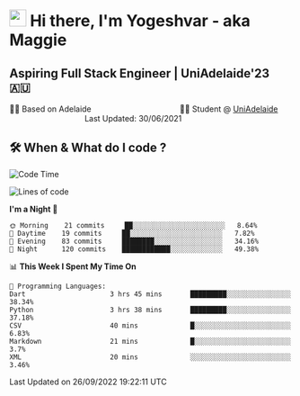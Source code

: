 <h1><img src="https://emojis.slackmojis.com/emojis/images/1531849430/4246/blob-sunglasses.gif?1531849430" width="30"/> Hi there, I'm Yogeshvar - aka Maggie</h1>

## Aspiring Full Stack Engineer | UniAdelaide'23 🇦🇺  
🏂🏻  Based on Adelaide &nbsp;&nbsp;&nbsp;&nbsp;&nbsp;&nbsp;&nbsp;&nbsp;&nbsp;&nbsp;&nbsp;&nbsp;&nbsp;&nbsp;&nbsp;&nbsp;&nbsp;&nbsp;&nbsp;&nbsp;&nbsp;&nbsp;&nbsp;&nbsp;&nbsp;&nbsp;&nbsp;&nbsp;&nbsp;&nbsp;&nbsp;&nbsp;&nbsp;&nbsp;&nbsp;&nbsp;&nbsp;&nbsp;&nbsp;👨‍💻 Student @ [UniAdelaide](https://www.adelaide.edu.au)   &nbsp;&nbsp;&nbsp;&nbsp;&nbsp;&nbsp;&nbsp;&nbsp;&nbsp;&nbsp;&nbsp;&nbsp;&nbsp;&nbsp;&nbsp;&nbsp;&nbsp;&nbsp;&nbsp;&nbsp;&nbsp;&nbsp;&nbsp;&nbsp;&nbsp;&nbsp;&nbsp;&nbsp;&nbsp;&nbsp;&nbsp;&nbsp; &nbsp;Last Updated: 30/06/2021

## 🛠 When & What do I code ?  

<!--START_SECTION:waka-->
![Code Time](http://img.shields.io/badge/Code%20Time-1%2C791%20hrs%204%20mins-blue)

![Lines of code](https://img.shields.io/badge/From%20Hello%20World%20I%27ve%20Written-2%20Million%20lines%20of%20code-blue)

**I'm a Night 🦉** 

```text
🌞 Morning    21 commits     ██░░░░░░░░░░░░░░░░░░░░░░░   8.64% 
🌆 Daytime    19 commits     ██░░░░░░░░░░░░░░░░░░░░░░░   7.82% 
🌃 Evening    83 commits     ████████░░░░░░░░░░░░░░░░░   34.16% 
🌙 Night      120 commits    ████████████░░░░░░░░░░░░░   49.38%

```


📊 **This Week I Spent My Time On** 

```text
💬 Programming Languages: 
Dart                     3 hrs 45 mins       █████████░░░░░░░░░░░░░░░░   38.34% 
Python                   3 hrs 38 mins       █████████░░░░░░░░░░░░░░░░   37.18% 
CSV                      40 mins             █░░░░░░░░░░░░░░░░░░░░░░░░   6.83% 
Markdown                 21 mins             █░░░░░░░░░░░░░░░░░░░░░░░░   3.7% 
XML                      20 mins             ░░░░░░░░░░░░░░░░░░░░░░░░░   3.46%

```


 Last Updated on 26/09/2022 19:22:11 UTC
<!--END_SECTION:waka-->
